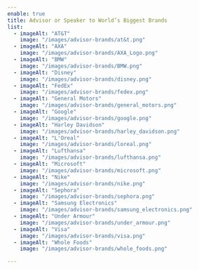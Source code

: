 ```yaml
---
enable: true
title: Advisor or Speaker to World’s Biggest Brands
list:
  - imageAlt: "AT&T"
    image: "/images/advisor-brands/at&t.png"
  - imageAlt: "AXA"
    image: "/images/advisor-brands/AXA_Logo.png"
  - imageAlt: "BMW"
    image: "/images/advisor-brands/BMW.png"
  - imageAlt: "Disney"
    image: "/images/advisor-brands/disney.png"
  - imageAlt: "FedEx"
    image: "/images/advisor-brands/fedex.png"
  - imageAlt: "General Motors"
    image: "/images/advisor-brands/general_motors.png"
  - imageAlt: "Google"
    image: "/images/advisor-brands/google.png"
  - imageAlt: "Harley Davidson"
    image: "/images/advisor-brands/harley_davidson.png"
  - imageAlt: "L'Oreal"
    image: "/images/advisor-brands/loreal.png"
  - imageAlt: "Lufthansa"
    image: "/images/advisor-brands/lufthansa.png"
  - imageAlt: "Microsoft"
    image: "/images/advisor-brands/microsoft.png"
  - imageAlt: "Nike"
    image: "/images/advisor-brands/nike.png"
  - imageAlt: "Sephora"
    image: "/images/advisor-brands/sephora.png"
  - imageAlt: "Samsung Electronics"
    image: "/images/advisor-brands/samsung_electronics.png"
  - imageAlt: "Under Armour"
    image: "/images/advisor-brands/under_armour.png"
  - imageAlt: "Visa"
    image: "/images/advisor-brands/visa.png"
  - imageAlt: "Whole Foods"
    image: "/images/advisor-brands/whole_foods.png"

---
```


